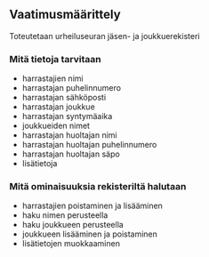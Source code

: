 ## Vaatimusmäärittely

Toteutetaan urheiluseuran jäsen- ja joukkuerekisteri

### Mitä tietoja tarvitaan

* harrastajien nimi
* harrastajan puhelinnumero
* harrastajan sähköposti
* harrastajan joukkue
* harrastajan syntymäaika
* joukkueiden nimet
* harrastajan huoltajan nimi
* harrastajan huoltajan puhelinnumero
* harrastajan huoltajan säpo
* lisätietoja

### Mitä ominaisuuksia rekisteriltä halutaan

* harrastajien poistaminen ja lisääminen
* haku nimen perusteella
* haku joukkueen perusteella
* joukkueen lisääminen ja poistaminen
* lisätietojen muokkaaminen


